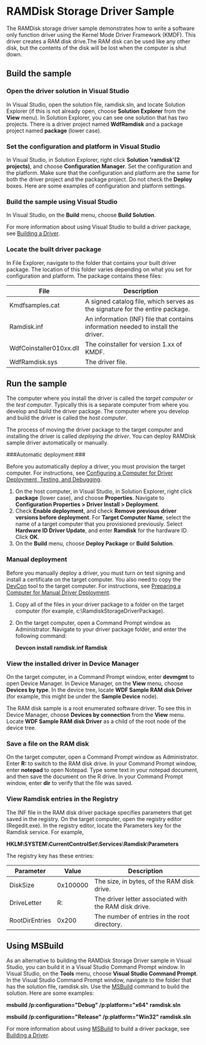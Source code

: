 <!---
    name: RAMDisk Storage Driver Sample
    platform: KMDF
    language: cpp
    category: Storage
    description: Demonstrates how to write a RAM disk software-only function driver using KMDF.
    samplefwlink: http://go.microsoft.com/fwlink/p/?LinkId=617988
--->


RAMDisk Storage Driver Sample
=============================

The RAMDisk storage driver sample demonstrates how to write a software only function driver using the Kernel Mode Driver Framework (KMDF). This driver creates a RAM disk drive.The RAM disk can be used like any other disk, but the contents of the disk will be lost when the computer is shut down.

Build the sample
----------------

### Open the driver solution in Visual Studio ###

In Visual Studio, open the solution file, ramdisk.sln, and locate Solution Explorer (if this is not already open, choose **Solution Explorer** from the **View** menu). In Solution Explorer, you can see one solution that has two projects. There is a driver project named **WdfRamdisk** and a package project named **package** (lower case).

### Set the configuration and platform in Visual Studio

In Visual Studio, in Solution Explorer, right click **Solution 'ramdisk'(2 projects)**, and choose **Configuration Manager**. Set the configuration and the platform. Make sure that the configuration and platform are the same for both the driver project and the package project. Do not check the **Deploy** boxes. Here are some examples of configuration and platform settings.

### Build the sample using Visual Studio ###

In Visual Studio, on the **Build** menu, choose **Build Solution**.

For more information about using Visual Studio to build a driver package, see [Building a Driver](http://msdn.microsoft.com/en-us/library/windows/hardware/ff554644).

### Locate the built driver package ###

In File Explorer, navigate to the folder that contains your built driver package. The location of this folder varies depending on what you set for configuration and platform. The package contains these files:

File | Description
-----| -----------
Kmdfsamples.cat | A signed catalog file, which serves as the signature for the entire package.
Ramdisk.inf | An information (INF) file that contains information needed to install the driver.
WdfCoinstaller010xx.dll | The coinstaller for version 1.xx of KMDF.
WdfRamdisk.sys | The driver file. 

Run the sample
--------------

The computer where you install the driver is called the *target computer* or the *test computer*. Typically this is a separate computer from where you develop and build the driver package. The computer where you develop and build the driver is called the *host computer*.

The process of moving the driver package to the target computer and installing the driver is called *deploying the driver*. You can deploy RAMDisk sample driver automatically or manually.

###Automatic deployment ###

Before you automatically deploy a driver, you must provision the target computer. For instructions, see [Configuring a Computer for Driver Deployment, Testing, and Debugging](http://msdn.microsoft.com/en-us/library/windows/hardware/).

1.  On the host computer, in Visual Studio, in Solution Explorer, right click **package** (lower case), and choose **Properties**. Navigate to **Configuration Properties \> Driver Install \> Deployment**.
2.  Check **Enable deployment**, and check **Remove previous driver versions before deployment**. For **Target Computer Name**, select the name of a target computer that you provisioned previously. Select **Hardware ID Driver Update**, and enter **Ramdisk** for the hardware ID. Click **OK**.
3.  On the **Build** menu, choose **Deploy Package** or **Build Solution**.

### Manual deployment ###

Before you manually deploy a driver, you must turn on test signing and install a certificate on the target computer. You also need to copy the [DevCon](http://msdn.microsoft.com/en-us/library/windows/hardware/ff544707) tool to the target computer. For instructions, see [Preparing a Computer for Manual Driver Deployment](http://msdn.microsoft.com/en-us/library/windows/hardware/dn265571).

1.  Copy all of the files in your driver package to a folder on the target computer (for example, c:\\RamdiskStorageDriverPackage).
2.  On the target computer, open a Command Prompt window as Administrator. Navigate to your driver package folder, and enter the following command:

    **Devcon install ramdisk.inf Ramdisk**

### View the installed driver in Device Manager ###

On the target computer, in a Command Prompt window, enter **devmgmt** to open Device Manager. In Device Manager, on the **View** menu, choose **Devices by type**. In the device tree, locate **WDF Sample RAM disk Driver** (for example, this might be under the **Sample Device** node).

The RAM disk sample is a root enumerated software driver. To see this in Device Manager, choose **Devices by connection** from the **View** menu. Locate **WDF Sample RAM disk Driver** as a child of the root node of the device tree.

### Save a file on the RAM disk ###

On the target computer, open a Command Prompt window as Administrator. Enter **R:** to switch to the RAM disk drive. In your Command Prompt window, enter **notepad** to open Notepad. Type some text in your notepad document, and then save the document on the R drive. In your Command Prompt window, enter **dir** to verify that the file was saved.

### View Ramdisk entries in the Registry ###


The INF file in the RAM disk driver package specifies parameters that get saved in the registry. On the target computer, open the registry editor (Regedit.exe). In the registry editor, locate the Parameters key for the Ramdisk service. For example,

**HKLM**\\**SYSTEM**\\**CurrentControlSet**\\**Services**\\**Ramdisk**\\**Parameters**

The registry key has these entries:

Parameter       | Value   | Description
----------------|---------|------------
DiskSize        |0x100000 |The size, in bytes, of the RAM disk drive.
DriveLetter     |R:       |The driver letter associated with the RAM disk drive.
RootDirEntries  |0x200    |The number of entries in the root directory.</td>

Using MSBuild
-------------

As an alternative to building the RAMDisk Storage Driver sample in Visual Studio, you can build it in a Visual Studio Command Prompt window. In Visual Studio, on the **Tools** menu, choose **Visual Studio Command Prompt**. In the Visual Studio Command Prompt window, navigate to the folder that has the solution file, ramdisk.sln. Use the [MSBuild](http://go.microsoft.com/fwlink/p/?linkID=262804) command to build the solution. Here are some examples:

**msbuild /p:configuration="Debug" /p:platform="x64" ramdisk.sln**

**msbuild /p:configuration="Release" /p:platform="Win32" ramdisk.sln**

For more information about using [MSBuild](http://go.microsoft.com/fwlink/p/?linkID=262804) to build a driver package, see [Building a Driver](http://msdn.microsoft.com/en-us/library/windows/hardware/ff554644).

